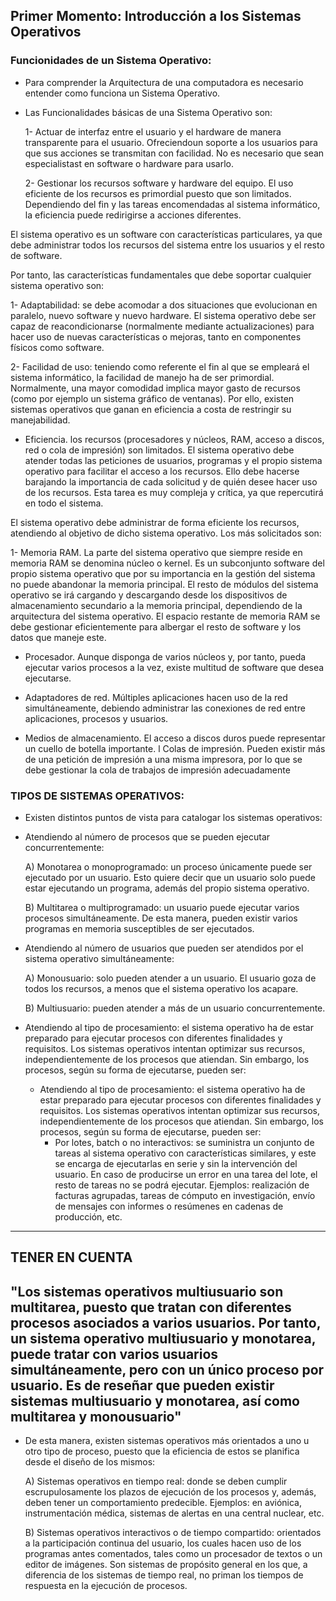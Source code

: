 ## Primer Momento: Introducción a los Sistemas Operativos
### Funcionidades de un Sistema Operativo:

- Para comprender la Arquitectura de una computadora es necesario entender como funciona un Sistema Operativo.​
- Las Funcionalidades  básicas de una Sistema Operativo son:
  
  1- Actuar de interfaz entre el usuario y el hardware de manera transparente para el usuario. Ofreciendoun soporte a los usuarios para que sus acciones se transmitan con facilidad. No  es necesario  que  sean especialistast en  software o hardware para usarlo.
  
  2- Gestionar los recursos software y hardware del equipo. El uso eficiente de los recursos es primordial puesto que son limitados. Dependiendo del fin y las tareas encomendadas al sistema informático, la eficiencia puede redirigirse a acciones diferentes.  

El sistema operativo es un software con características particulares, ya que debe administrar todos los recursos del sistema entre los usuarios y el resto de software. 

Por tanto, las características fundamentales que debe soportar cualquier sistema operativo son:

1- Adaptabilidad: se debe acomodar a dos situaciones que evolucionan en paralelo, nuevo software y nuevo hardware. El sistema operativo debe ser capaz de reacondicionarse (normalmente mediante actualizaciones) para hacer uso de nuevas características o mejoras, tanto en componentes físicos como software.​

2- Facilidad de uso: teniendo como referente el fin al que se empleará el sistema informático, la facilidad de manejo ha de ser primordial. Normalmente, una mayor comodidad implica mayor gasto de recursos (como por ejemplo un sistema gráfico de ventanas). Por ello, existen sistemas operativos que ganan en eficiencia a costa de restringir su manejabilidad.
    
  - Eficiencia. los recursos (procesadores y núcleos, RAM, acceso a discos, red o cola de impresión) son limitados. El sistema operativo debe atender todas las peticiones de usuarios, programas y el propio sistema operativo para facilitar el acceso a los recursos. Ello debe hacerse barajando la importancia de cada solicitud y de quién desee hacer uso de los recursos. Esta tarea es muy compleja y crítica, ya que repercutirá en todo el sistema​​.
    
El sistema operativo debe administrar de forma eficiente los recursos, atendiendo al objetivo de dicho sistema operativo. 
Los más solicitados son:

1- Memoria RAM. La parte del sistema operativo que siempre reside en memoria RAM se denomina núcleo o kernel. Es un subconjunto software del propio sistema operativo que por su importancia en la gestión del sistema no puede abandonar la memoria principal. El resto de módulos del sistema operativo se irá cargando y descargando desde los dispositivos de almacenamiento secundario a la memoria principal, dependiendo de la arquitectura del sistema operativo. El espacio restante de memoria RAM se debe gestionar eficientemente para albergar el resto de software y los datos que maneje este.

  - Procesador. Aunque disponga de varios núcleos y, por tanto, pueda ejecutar varios procesos a la vez, existe multitud de software que desea ejecutarse.

  - Adaptadores de red. Múltiples aplicaciones hacen uso de la red simultáneamente, debiendo administrar las conexiones de red entre aplicaciones, procesos y usuarios.

  - Medios de almacenamiento. El acceso a discos duros puede representar un cuello de botella importante. l Colas de impresión. Pueden existir más de una petición de impresión a una misma impresora, por lo que se debe gestionar la cola de trabajos de impresión adecuadamente

### TIPOS DE SISTEMAS OPERATIVOS:
- Existen distintos puntos de vista para catalogar los sistemas operativos:
- Atendiendo al número de procesos que se pueden ejecutar concurrentemente:
  
    A) Monotarea o monoprogramado: un proceso únicamente puede ser ejecutado por un usuario. Esto quiere decir que un usuario solo puede estar ejecutando un programa, además del propio sistema operativo.
    
    B) Multitarea o multiprogramado: un usuario puede ejecutar varios procesos simultáneamente. De esta manera, pueden existir varios programas en memoria susceptibles de ser ejecutados.

- Atendiendo al número de usuarios que pueden ser atendidos por el sistema operativo simultáneamente: ​

    A) Monousuario: solo pueden atender a un usuario. El usuario goza de todos los recursos, a menos que el sistema operativo los acapare.
  
    B) Multiusuario: pueden atender a más de un usuario concurrentemente.

- Atendiendo al tipo de procesamiento: el sistema operativo ha de estar preparado para ejecutar procesos con diferentes finalidades y requisitos. Los sistemas operativos intentan optimizar sus recursos, independientemente de los procesos que atiendan. Sin embargo, los procesos, según su forma de ejecutarse, pueden ser:
  - Atendiendo al tipo de procesamiento: el sistema operativo ha de estar preparado para ejecutar procesos con diferentes finalidades y requisitos. Los sistemas operativos intentan optimizar sus recursos, independientemente de los procesos que atiendan. Sin embargo, los procesos, según su forma de ejecutarse, pueden ser:
    - Por lotes, batch o no interactivos: se suministra un conjunto de tareas al sistema operativo con características similares, y este se encarga de ejecutarlas en serie y sin la intervención del usuario. En caso de producirse un error en una tarea del lote, el resto de tareas no se podrá ejecutar. Ejemplos: realización de facturas agrupadas, tareas de cómputo en investigación, envío de mensajes con informes o resúmenes en cadenas de producción, etc.

-----
TENER EN CUENTA 
-
"Los sistemas operativos multiusuario son multitarea, puesto que tratan con diferentes procesos asociados a varios usuarios. Por tanto, un sistema operativo multiusuario y monotarea, puede tratar con varios usuarios simultáneamente, pero con un único proceso por usuario. Es de reseñar que pueden existir sistemas multiusuario y monotarea, así como multitarea y monousuario​"
-----

- De esta manera, existen sistemas operativos más orientados a uno u otro tipo de proceso, puesto que la eficiencia de estos se planifica desde el diseño de los mismos:

  A) Sistemas operativos en tiempo real: donde se deben cumplir escrupulosamente los plazos de ejecución de los procesos y, además, deben tener un comportamiento predecible. Ejemplos: en aviónica, instrumentación médica, sistemas de alertas en una central nuclear, etc.

   B) Sistemas operativos interactivos o de tiempo compartido: orientados a la participación continua del usuario, los cuales hacen uso de los programas antes comentados, tales como un procesador de textos o un editor de imágenes. Son sistemas de propósito general en los que, a diferencia de los sistemas de tiempo real, no priman los tiempos de respuesta en la ejecución de procesos.

